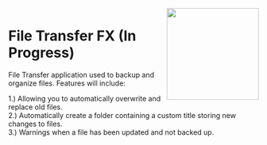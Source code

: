 <img src="https://drive.google.com/uc?export=view&id=1cMtyYAmAOuYV8deKIXY9da_irEe3iX9v" width=185 align="right" />

File Transfer FX (In Progress)
=============

File Transfer application used to backup and organize files. Features will include:

1.) Allowing you to automatically overwrite and replace old files. \
2.) Automatically create a folder containing a custom title storing new changes to files. \
3.) Warnings when a file has been updated and not backed up.